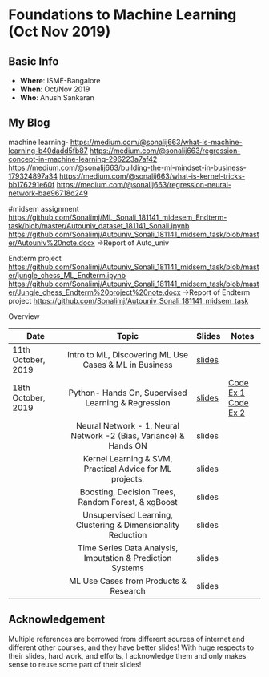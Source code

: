 # Foundations to Machine Learning (Oct Nov 2019)

## Basic Info
  - **Where**: ISME-Bangalore
  - **When**: Oct/Nov 2019
  - **Who**: Anush Sankaran

## My Blog
machine learning- https://medium.com/@sonalij663/what-is-machine-learning-b40dadd5fb87
https://medium.com/@sonalij663/regression-concept-in-machine-learning-296223a7af42
https://medium.com/@sonalij663/building-the-ml-mindset-in-business-179324897a34
https://medium.com/@sonalij663/what-is-kernel-tricks-bb176291e60f
https://medium.com/@sonalij663/regression-neural-network-bae96718d249

#midsem assignment
https://github.com/Sonalimj/ML_Sonali_181141_midesem_Endterm-task/blob/master/Autouniv_dataset_181141_Sonali.ipynb
https://github.com/Sonalimj/Autouniv_Sonali_181141_midsem_task/blob/master/Autouniv%20note.docx    ->Report of Auto_univ

Endterm project
https://github.com/Sonalimj/Autouniv_Sonali_181141_midsem_task/blob/master/jungle_chess_ML_Endterm.ipynb
https://github.com/Sonalimj/Autouniv_Sonali_181141_midsem_task/blob/master/Jungle_chess_Endterm%20project%20note.docx  ->Report of Endterm project
https://github.com/Sonalimj/Autouniv_Sonali_181141_midsem_task

Overview

| Date                        |                                    Topic                                    | Slides | Notes |
|-----------------------------|:---------------------------------------------------------------------------:|--------|-------|
| 11th October, 2019  | Intro to ML, Discovering ML Use Cases & ML in Business     |   [slides](./lecture_notes/Lecture-1.pdf)      |       |
| 18th October, 2019  | Python- Hands On, Supervised Learning & Regression     |   [slides](./lecture_notes/Lecture-2.pdf)      |   [Code Ex 1](./coding-assignments/1.Linear-Regression.ipynb)   <br/>     [Code Ex 2](./coding-assignments/2.Logistic-Regression.ipynb)     |
|   | Neural Network - 1, Neural Network -2 (Bias, Variance) & Hands ON     |   slides[]()      |       |
|   | Kernel Learning & SVM, Practical Advice for ML projects.     |   slides[]()      |       |
|   | Boosting, Decision Trees, Random Forest, & xgBoost     |   slides[]()      |       |
|   | Unsupervised Learning, Clustering & Dimensionality Reduction    |   slides[]()      |       |
|   | Time Series Data Analysis, Imputation & Prediction Systems     |   slides[]()      |       |
|   | ML Use Cases from Products & Research    |   slides[]()      |       |

## Acknowledgement

Multiple references are borrowed from different sources of internet and different other courses, and they have better slides! With huge respects to their slides, hard work, and efforts, I acknowledge them and only makes sense to reuse some part of their slides!
